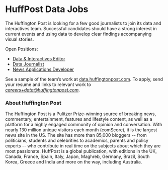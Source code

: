 # HuffPost Data Jobs
The Huffington Post is looking for a few good journalists to join its data and interactives team. 
Successful candidates should have a strong interest in current events and using data to develop clear findings accompanying visual stories.

Open Positions:
* [Data & Interactives Editor](https://github.com/huffpostdata/jobs/blob/master/data-interactives-editor.md)
* [Data Journalist](https://github.com/huffpostdata/jobs/blob/master/data-journalist.md)
* [News Applications Developer](https://github.com/huffpostdata/jobs/blob/master/news-applications-developer.md)

See a sample of the team’s work at [data.huffingtonpost.com](data.huffingtonpost.com). To apply, send your resume and links to relevant work to *careers+data@huffingtonpost.com*.

### About Huffington Post
The Huffington Post is a Pulitzer Prize-winning source of breaking news, 
commentary, entertainment, features and lifestyle content, as well as 
a platform for a highly engaged community of opinion and conversation. 
With nearly 130 million unique visitors each month (comScore), it is 
the largest news site in the US. The site has more than 
85,000 bloggers -- from politicians, students and celebrities to 
academics, parents and policy experts -- who contribute in real time 
on the subjects about which they are most passionate. HuffPost is 
a global publication, with editions in the UK, Canada, France, Spain,
Italy, Japan, Maghreb, Germany, Brazil, South Korea, Greece and India 
and more on the way, including Australia.
